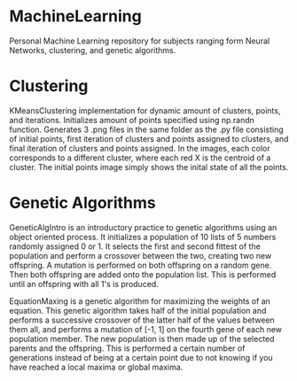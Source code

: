 # MachineLearning
Personal Machine Learning repository for subjects ranging form Neural Networks, clustering, and genetic algorithms.


# Clustering
KMeansClustering implementation for dynamic amount of clusters, points, and iterations. Initializes amount of points specified using np.randn function. Generates 3 .png files in the same folder as the .py file consisting of initial points, first iteration of clusters and points assigned to clusters, and final iteration of clusters and points assigned. In the images, each color corresponds to a different cluster, where each red X is the centroid of a cluster. The initial points image simply shows the inital state of all the points.


# Genetic Algorithms
GeneticAlgIntro is an introductory practice to genetic algorithms using an object oriented process. It initializes a population of 10 lists of 5 numbers randomly assigned 0 or 1. It selects the first and second fittest of the population and perform a crossover between the two, creating two new offspring. A mutation is performed on both offspring on a random gene. Then both offspring are added onto the population list. This is performed until an offspring with all 1's is produced.

EquationMaxing is a genetic algorithm for maximizing the weights of an equation. This genetic algorithm takes half of the initial population and performs a successive crossover of the latter half of the values between them all, and performs a mutation of [-1, 1] on the fourth gene of each new population member. The new population is then made up of the selected parents and the offspring. This is performed a certain number of generations instead of being at a certain point due to not knowing if you have reached a local maxima or global maxima.
